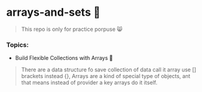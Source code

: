 # arrays-and-sets :100: 

>This repo is only for practice porpuse :smile_cat: 

### Topics:
- Build Flexible Collections with Arrays :strawberry: 
> There are a data structure fo save collection of data call it array use [] brackets instead {}, Arrays are a kind of special type of objects, ant that means instead of provider a key arrays do it itself.
